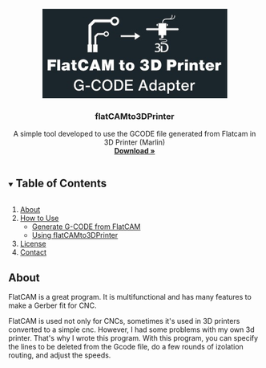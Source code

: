 

<!-- ReadMe File Credit: https://github.com/othneildrew/Best-README-Template -->
<p align="center">
  <a href="">
    <img src="https://github.com/ahmetemindilben/flatCAMto3DPrinter/blob/main/files/logo_EN.jpg" alt="Logo">
  </a>

  <h3 align="center">flatCAMto3DPrinter</h3>

  <p align="center">
     A simple tool developed to use the GCODE file generated from Flatcam in 3D Printer (Marlin)
    <br />
    <a href="https://github.com/ahmetemindilben/flatCAMto3DPrinter/releases/tag/v1.0"><strong>Download »</strong></a>
    <br />
  </p>
</p>

<details open="open">
  <summary><h2 style="display: inline-block">Table of Contents</h2></summary>
  <ol>
    <li>
      <a href="#about">About</a>
    </li>
    <li>
      <a href="#how-to-use">How to Use</a>
      <ul>
        <li><a href="#generate-gcode-from-flatcam">Generate G-CODE from FlatCAM</a></li>
        <li><a href="#use-flatcamto3dprinter">Using flatCAMto3DPrinter</a></li>
      </ul>
    </li>
    <li><a href="#license">License</a></li>
    <li><a href="#contact">Contact</a></li>
  </ol>
</details>

## About

FlatCAM is a great program. It is multifunctional and has many features to make a Gerber fit for CNC.

FlatCAM is used not only for CNCs, sometimes it's used in 3D printers converted to a simple cnc. However, I had some problems with my own 3d printer. That's why I wrote this program. With this program, you can specify the lines to be deleted from the Gcode file, do a few rounds of izolation routing, and adjust the speeds.


